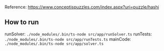 Reference: https://www.conceptispuzzles.com/index.aspx?uri=puzzle/hashi

## How to run

runSolver: `./node_modules/.bin/ts-node src/app/runSolver.ts` 
runTests: `./node_modules/.bin/ts-node src/app/runTests.ts` 
mainCode: `./node_modules/.bin/ts-node src/app/solver.ts` 


